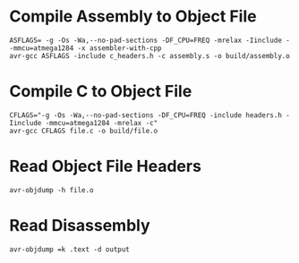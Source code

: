# Compile Assembly to Object File

```
ASFLAGS= -g -Os -Wa,--no-pad-sections -DF_CPU=FREQ -mrelax -Iinclude --mmcu=atmega1284 -x assembler-with-cpp
avr-gcc ASFLAGS -include c_headers.h -c assembly.s -o build/assembly.o
```

# Compile C to Object File

```
CFLAGS="-g -Os -Wa,--no-pad-sections -DF_CPU=FREQ -include headers.h -Iinclude -mmcu=atmega1284 -mrelax -c"
avr-gcc CFLAGS file.c -o build/file.o
```

# Read Object File Headers

```
avr-objdump -h file.o
```

# Read Disassembly

```
avr-objdump =k .text -d output
```
